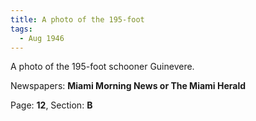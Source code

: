 ```yaml
---  
title: A photo of the 195-foot  
tags:  
  - Aug 1946  
---  
```

  
A photo of the 195-foot schooner Guinevere.  
  
Newspapers: **Miami Morning News or The Miami Herald**  
  
Page: **12**, Section: **B** 
